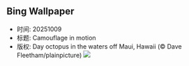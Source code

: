 ## Bing Wallpaper
- 时间: 20251009
- 标题: Camouflage in motion
- 版权: Day octopus in the waters off Maui, Hawaii (© Dave Fleetham/plainpicture)
![](https://cn.bing.com/th?id=OHR.OctopusCyanea_EN-US0194861123_UHD.jpg&rf=LaDigue_UHD.jpg&pid=hp&w=3840&h=2160&rs=1&c=4)
